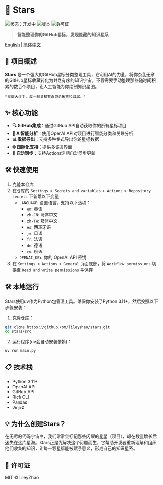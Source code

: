 # 🌟 Stars

<img src="https://img.shields.io/badge/status-开发中-brightgreen" alt="状态：开发中"> <img src="https://img.shields.io/badge/版本-0.1.0-blue" alt="版本"> <img src="https://img.shields.io/badge/许可证-MIT-orange" alt="许可证">

> **智能整理你的GitHub星标，发现隐藏的知识星系**

[English](README_EN.md) | [简体中文](README.md)

## 🚀 项目概述

**Stars** 是一个强大的GitHub星标分类整理工具，它利用AI的力量，将你杂乱无章的GitHub星标收藏转化为井然有序的知识宇宙。不再需要手动整理那些随时间积累的数百个项目，让人工智能为你绘制知识星图。

```
"星辰大海中，每一颗星都有自己的故事和归属。"
```

## ✨ 核心功能

- **🔍 GitHub集成**：通过GitHub API自动获取你的所有星标项目
- **🧠 AI智能分析**：使用OpenAI API对项目进行智能分类和关联分析
- **📊 数据导出**：支持多种格式导出你的星标数据
- **🌐 国际化支持**：提供多语言界面
- **🔄 自动同步**：支持Actions定期自动同步更新

## 🛠️ 快速使用

1. 克隆本仓库
2. 在仓库的 `Settings > Secrets and variables > Actions > Repository secrets` 下新增以下变量：
   - `LANGUAGE`: 设置语言，支持以下选项：
     - `en`: 英语
     - `zh-CN`: 简体中文
     - `zh-TW`: 繁体中文
     - `es`: 西班牙语
     - `ja`: 日语
     - `fr`: 法语
     - `de`: 德语
     - `ru`: 俄语
   - `OPENAI_KEY`: 你的 OpenAI API 密钥
3. 在 `Settings > Actions > General` 页面底部，将 `Workflow permissions` 切换至 `Read and write permissions` 并保存

## 🛠️ 本地运行

Stars使用uv作为Python包管理工具。确保你安装了Python 3.11+，然后按照以下步骤安装：

1. 克隆仓库：

```bash
git clone https://github.com/lileyzhao/stars.git
cd stars/src
```

2. 运行程序(uv会自动安装依赖)：

```bash
uv run main.py
```

## 📋 技术栈

- Python 3.11+
- OpenAI API
- GitHub API
- Rich CLI
- Pandas
- Jinja2

## 💡 为什么创建Stars？

在无尽的代码宇宙中，我们常常会标记那些闪耀的星星（项目），却在数量增长后迷失在这片星海。Stars正是为解决这个问题而生，它帮助开发者重新理解和组织他们收集的知识，让每一颗星都能被赋予意义，形成自己的知识星系。

## 📃 许可证

MIT © LileyZhao